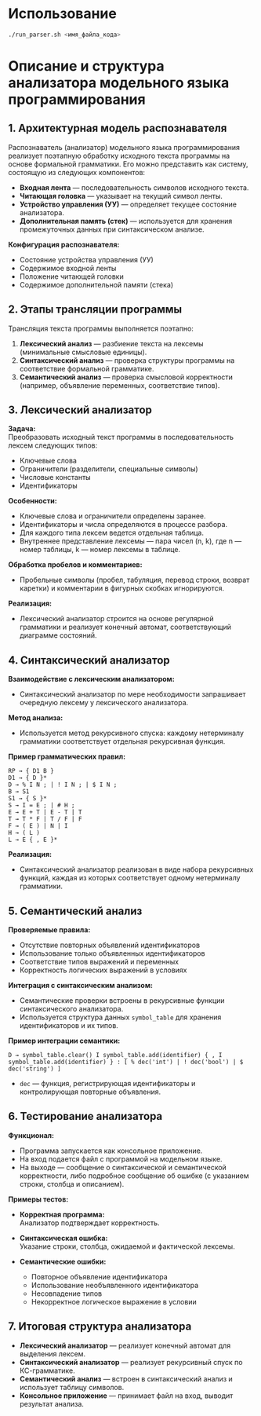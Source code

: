 # Использование

```bash
./run_parser.sh <имя_файла_кода>
```

# Описание и структура анализатора модельного языка программирования

## 1. Архитектурная модель распознавателя

Распознаватель (анализатор) модельного языка программирования реализует поэтапную обработку исходного текста программы на основе формальной грамматики. Его можно представить как систему, состоящую из следующих компонентов:

- **Входная лента** — последовательность символов исходного текста.
- **Читающая головка** — указывает на текущий символ ленты.
- **Устройство управления (УУ)** — определяет текущее состояние анализатора.
- **Дополнительная память (стек)** — используется для хранения промежуточных данных при синтаксическом анализе.

**Конфигурация распознавателя:**
- Состояние устройства управления (УУ)
- Содержимое входной ленты
- Положение читающей головки
- Содержимое дополнительной памяти (стека)

## 2. Этапы трансляции программы

Трансляция текста программы выполняется поэтапно:

1. **Лексический анализ** — разбиение текста на лексемы (минимальные смысловые единицы).
2. **Синтаксический анализ** — проверка структуры программы на соответствие формальной грамматике.
3. **Семантический анализ** — проверка смысловой корректности (например, объявление переменных, соответствие типов).

## 3. Лексический анализатор

**Задача:**  
Преобразовать исходный текст программы в последовательность лексем следующих типов:
- Ключевые слова
- Ограничители (разделители, специальные символы)
- Числовые константы
- Идентификаторы

**Особенности:**
- Ключевые слова и ограничители определены заранее.
- Идентификаторы и числа определяются в процессе разбора.
- Для каждого типа лексем ведется отдельная таблица.
- Внутреннее представление лексемы — пара чисел (n, k), где n — номер таблицы, k — номер лексемы в таблице.

**Обработка пробелов и комментариев:**
- Пробельные символы (пробел, табуляция, перевод строки, возврат каретки) и комментарии в фигурных скобках игнорируются.

**Реализация:**
- Лексический анализатор строится на основе регулярной грамматики и реализует конечный автомат, соответствующий диаграмме состояний.

## 4. Синтаксический анализатор

**Взаимодействие с лексическим анализатором:**
- Синтаксический анализатор по мере необходимости запрашивает очередную лексему у лексического анализатора.

**Метод анализа:**
- Используется метод рекурсивного спуска: каждому нетерминалу грамматики соответствует отдельная рекурсивная функция.

**Пример грамматических правил:**
```
RP → { D1 B }
D1 → { D }*
D → % I N ; | ! I N ; | $ I N ;
B → S1
S1 → { S }*
S → I = E ; | # H ;
E → E + T | E - T | T
T → T * F | T / F | F
F → ( E ) | N | I
H → ( L )
L → E { , E }*
```
**Реализация:**
- Синтаксический анализатор реализован в виде набора рекурсивных функций, каждая из которых соответствует одному нетерминалу грамматики.

## 5. Семантический анализ

**Проверяемые правила:**
- Отсутствие повторных объявлений идентификаторов
- Использование только объявленных идентификаторов
- Соответствие типов выражений и переменных
- Корректность логических выражений в условиях

**Интеграция с синтаксическим анализом:**
- Семантические проверки встроены в рекурсивные функции синтаксического анализатора.
- Используется структура данных `symbol_table` для хранения идентификаторов и их типов.

**Пример интеграции семантики:**
```
D → symbol_table.clear() I symbol_table.add(identifier) { , I symbol_table.add(identifier) } : [ % dec('int') | ! dec('bool') | $ dec('string') ]
```
- `dec` — функция, регистрирующая идентификаторы и контролирующая повторные объявления.

## 6. Тестирование анализатора

**Функционал:**
- Программа запускается как консольное приложение.
- На вход подается файл с программой на модельном языке.
- На выходе — сообщение о синтаксической и семантической корректности, либо подробное сообщение об ошибке (с указанием строки, столбца и описанием).

**Примеры тестов:**

- **Корректная программа:**  
  Анализатор подтверждает корректность.

- **Синтаксическая ошибка:**  
  Указание строки, столбца, ожидаемой и фактической лексемы.

- **Семантические ошибки:**  
  - Повторное объявление идентификатора
  - Использование необъявленного идентификатора
  - Несовпадение типов
  - Некорректное логическое выражение в условии

## 7. Итоговая структура анализатора

- **Лексический анализатор** — реализует конечный автомат для выделения лексем.
- **Синтаксический анализатор** — реализует рекурсивный спуск по КС-грамматике.
- **Семантический анализ** — встроен в синтаксический анализ и использует таблицу символов.
- **Консольное приложение** — принимает файл на вход, выводит результат анализа.
